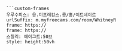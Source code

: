 


```쿠스통-프라메스
```custom-frames
우루수피스: 응.미프레캄스.콩/홍/이트네이르
urlSuffix: m.myfreecams.com/room/WhitneyR
frame: https://
frame: https://
스칠리: 에이그트:50브
style: height:50vh
```
```